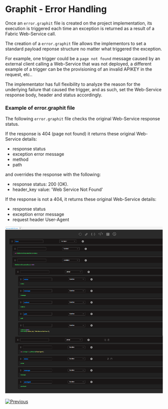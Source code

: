 # Graphit - Error Handling

Once an ```error.graphit``` file is created on the project implementation, its execution is triggered each time an exception is returned as a result of a
Fabric Web-Service call. 

The creation of a ```error.graphit``` file allows the implementors to set a standard payload reponse structure no matter what triggered the exception.

For example, one trigger could be a ```page not found``` message caused by an external client calling a Web-Service that was not deployed, a different example of a trigger can be the provisioning of an invalid APIKEY in the request, etc..

The implementator has full flexibility to analyze the reason for the underlying failure that caused the trigger, and as such, set the Web-Service response body, header and status accordingly.

### Example of error.graphit file

The following ```error.graphit``` file checks the original Web-Service response status.

If the response is 404 (page not found) it returns these original Web-Service details:
- response status
- exception error message	
- method
- path

and overrides the response with the following:		
- response status: 200 (OK).
- header_key value: 'Web Service Not Found'


If the response is not a 404, it returns these original Web-Service details:	
- response status
- exception error message
- request header User-Agent

<img src="images/66_graphit_error_handling.png"></img>


[![Previous](/articles/images/Previous.png)](/articles/15_web_services_and_graphit/17_Graphit/09_invoke_graphit_from_outside_studio.md)
